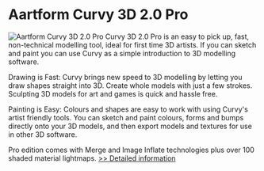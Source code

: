 # Aartform Curvy 3D 2.0 Pro
![Aartform Curvy 3D 2.0 Pro](https://mycommerce.akamaized.net/api/pimages/P300382466/BIG/300382466.JPG)
Curvy 3D 2.0 Pro is an easy to pick up, fast, non-technical modelling tool, ideal for first time 3D artists.
If you can sketch and paint you can use Curvy as a simple introduction to 3D modelling software.

Drawing is Fast: Curvy brings new speed to 3D modelling by letting you draw shapes straight into 3D. Create whole models with just a few strokes. Sculpting 3D models for art and games is quick and hassle free.

Painting is Easy: Colours and shapes are easy to work with using Curvy's artist friendly tools. You can sketch and paint colours, forms and bumps directly onto your 3D models, and then export models and textures for use in other 3D software.

Pro edition comes with Merge and Image Inflate technologies plus over 100 shaded material lightmaps.
[>> Detailed information](https://secure.shareit.com/shareit/product.html?productid=300382466&affiliateid=200057808)
